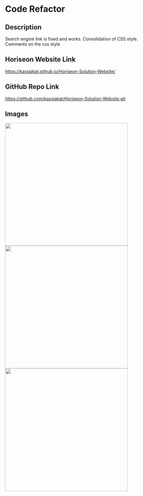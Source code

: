 # Code Refactor 
## Description
Search engine link is fixed and works. Consolidation of CSS style. Comments on the css style
## Horiseon Website Link
https://kassiakat.github.io/Horiseon-Solution-Website/
## GitHub Repo Link
https://github.com/kassiakat/Horiseon-Solution-Website.git
## Images
<img src="https://user-images.githubusercontent.com/101440297/160323721-0d69da9b-c298-4f38-a9a6-fcbc638d72e2.png" height="400" >
<img src="https://user-images.githubusercontent.com/101440297/160323822-324fde13-bb40-4be9-942f-1dd5fd8909a8.png" height="400" >
<img src="https://user-images.githubusercontent.com/101440297/160323903-796e543a-e25a-47ac-843e-ba4e6528af86.png" height="400" >
